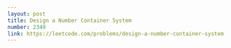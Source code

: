 ```yaml
---
layout: post
title: Design a Number Container System
number: 2349
link: https://leetcode.com/problems/design-a-number-container-system
---
```

